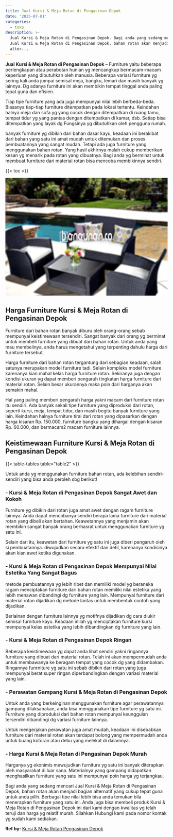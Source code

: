```yaml
---
title: Jual Kursi & Meja Rotan di Pengasinan Depok
date: '2025-07-01'
categories:
  - toko
description: >-
  Jual Kursi & Meja Rotan di Pengasinan Depok. Bagi anda yang sedang mencari
  Jual Kursi & Meja Rotan di Pengasinan Depok, bahan rotan akan menjadi bagian
  alter...
---
```


**Jual Kursi & Meja Rotan di Pengasinan Depok** – Furniture yaitu beberapa perlengkapan atau perabotan hunian yg mencangkup bermacam-macam keperluan yang dibutuhkan oleh manusia. Beberapa variasi furniture yg sering kali anda jumpai semisal meja, bangku, lemari dan masih banyak yg lainnya. Dg adanya furniture ini akan membikin tempat tinggal anda paling tepat guna dan efisien.

Tiap tipe furniture yang ada juga mempunyai nilai lebih berbeda-beda. Biasanya tiap-tiap furniture ditempatkan pada lokasi tertentu. Keindahan halnya meja dan sofa yg yang cocok dengan ditempatkan di ruang tamu, tempat tidur yg yang pantas dengan ditempatkan di kamar, dsb. Setiap bisa ditempatkan yang layak dg Fungsinya yg dibutuhkan oleh pengguna rumah.

banyak furniture yg dibikin dari bahan dasar kayu, keadaan ini berakibat dari bahan yang satu ini amat mudah untuk ditemukan dan proses pembuatannya yang sangat mudah. Tetapi ada juga furniture yang menggunakan bahan rotan. Yang hasil akhirnya malah cukup memberikan kesan yg menarik pada rotan yang dibuatnya. Bagi anda yg berminat untuk membuat furniture dari material rotan bisa mencoba membikinnya sendiri.

{{< toc >}}

![Jual Kursi & Meja Rotan di Pengasinan Depok](/images/kursi-meja-rotan-murah40.png)

## Harga Furniture Kursi & Meja Rotan di Pengasinan Depok

Furniture dari bahan rotan banyak diburu oleh orang-orang sebab mempunyai keistimewaan tersendiri. Sangat banyak dari orang yg berminat untuk membeli furniture yang dibuat dari bahan rotan. Untuk anda yang mau membelinya, anda harus mengetahui yang terpenting dahulu harga dari furniture tersebut.

Harga furniture dari bahan rotan tergantung dari sebagian keadaan, salah satunya merupakan model furniture tadi. Selain kompleks model furniture karenanya kian mahal kelas harga furniture rotan. Sekiranya juga dengan kondisi ukuran yg dapat memberi pengaruh tingkatan harga furniture dari material rotan. Selain besar ukurannya maka poin dari harganya akan semakin mahal.

Hal yang paling memberi pengaruh harga yakni macam dari furniture rotan itu sendiri. Ada banyak sekali tipe furniture yang diproduksi dari rotan, seperti kursi, meja, tempat tidur, dan masih begitu banyak furniture yang lain. Keindahan halnya furniture tirai dari rotan yang dipasarkan dengan harga kisaran Rp. 150.000, furniture bangku yang dihargai dengan kisaran Rp. 60.000, dan bermacam2 macam furniture lainnya.

## Keistimewaan Furniture Kursi & Meja Rotan di Pengasinan Depok

{{< table-tables table="table2" >}}

Untuk anda yg menggunakan furniture bahan rotan, ada kelebihan sendiri-sendiri yang bisa anda peroleh sbg berikut!

### \- Kursi & Meja Rotan di Pengasinan Depok Sangat Awet dan Kokoh

Furniture yg dibikin dari rotan juga amat awet dengan ragam furniture lainnya. Anda dapat mencobanya sendiri berapa lama furniture dari material rotan yang dibeli akan bertahan. Keawetannya yang menjamin akan membikin sangat banyak orang berhasrat untuk menggunakan furniture yg satu ini.

Selain dari itu, keawetan dari furniture yg satu ini juga diberi pengaruh oleh si pembuatannya. diwujudkan secara efektif dan detil, karenanya kondisinya akan kian awet ketika digunakan.

### \- Kursi & Meja Rotan di Pengasinan Depok Mempunyai Nilai Estetika Yang Sangat Bagus

metode pembuatannya yg lebih ribet dan memiliki model yg beraneka ragam menciptakan furniture dari bahan rotan memiliki nilai estetika yang lebih menawan dibandingi dg furniture yang lain. Mempunyai furniture dari material rotan dijadikan dg metode lantas untuk membentuk contoh yang dijadikan.

Berlainan dengan furniture lainnya yg motifnya dijadikan dg cara diukir semisal furniture kayu. Keadaan inilah yg menciptakan furniture kursi mempunyai kelas estetika yang lebih dibandingkan dg furniture yang lain.

### \- Kursi & Meja Rotan di Pengasinan Depok Ringan

Beberapa keistimewaan yg dapat anda lihat sendiri yakni ringannya furniture yang dibuat dari material rotan. Telah ini akan mempermudah anda untuk membawanya ke beragam tempat yang cocok dg yang didambakan. Ringannya funrniture yg satu ini sebab dibikin dari rotan yang juga mempunyai berat super ringan diperbandingkan dengan variasi material yang lain.

### \- Perawatan Gampang Kursi & Meja Rotan di Pengasinan Depok

Untuk anda yang berkeinginan menggunakan furniture agar perawatannya gampang dilaksanakan, anda bisa menggunakan tipe furniture yg satu ini. Furniture yang diproduksi dari bahan rotan mempunyai keunggulan tersendiri dibandingi dg variasi furniture lainnya.

Untuk mengerjakan perawatan juga amat mudah, keadaan ini disebabkan furniture dari material rotan akan terdapat bolong yang mempermudah anda untuk buang kotoran atau debu yang melekat di dalamnya.

### \- Harga Kursi & Meja Rotan di Pengasinan Depok Murah

Harganya yg ekonimis mewujudkan furniture yg satu ini banyak diterapkan oleh masyarakat di luar sana. Materialnya yang gampang didapatkan menghasilkan furniture yang satu ini mempunyai poin harga yg terjangkau.

Bagi anda yang sedang mencari Jual Kursi & Meja Rotan di Pengasinan Depok, bahan rotan akan menjadi bagian alternatif yang cukup tepat guna untuk anda pilih. Berbagai tipe nilai lebih bisa anda temukan bila menerapkan furniture yang satu ini. Anda juga bisa membeli produk Kursi & Meja Rotan di Pengasinan Depok ini dari kami dengan kwalitas yg telah teruji dan harga yg relatif murah. Silahkan Hubungi kami pada nomor kontak yg sudah kami sediakan.

**Ref by:** [Kursi & Meja Rotan Pengasinan Depok](https://id.wikipedia.org/wiki/Kursi)
